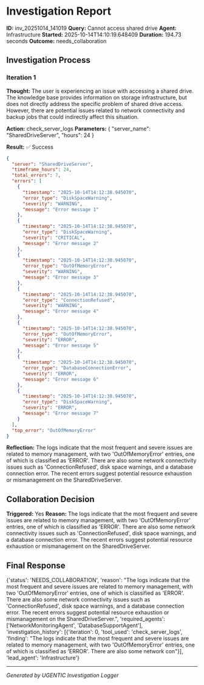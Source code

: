 # Investigation Report

**ID:** inv_20251014_141019
**Query:** Cannot access shared drive
**Agent:** Infrastructure
**Started:** 2025-10-14T14:10:19.648409
**Duration:** 194.73 seconds
**Outcome:** needs_collaboration

## Investigation Process

### Iteration 1

**Thought:** The user is experiencing an issue with accessing a shared drive. The knowledge base provides information on storage infrastructure, but does not directly address the specific problem of shared drive access. However, there are potential issues related to network connectivity and backup jobs that could indirectly affect this situation.

**Action:** check_server_logs
**Parameters:** {
  "server_name": "SharedDriveServer",
  "hours": 24
}

**Result:** ✅ Success
```json
{
  "server": "SharedDriveServer",
  "timeframe_hours": 24,
  "total_errors": 7,
  "errors": [
    {
      "timestamp": "2025-10-14T14:12:38.945070",
      "error_type": "DiskSpaceWarning",
      "severity": "WARNING",
      "message": "Error message 1"
    },
    {
      "timestamp": "2025-10-14T14:12:38.945070",
      "error_type": "DiskSpaceWarning",
      "severity": "CRITICAL",
      "message": "Error message 2"
    },
    {
      "timestamp": "2025-10-14T14:12:38.945070",
      "error_type": "OutOfMemoryError",
      "severity": "WARNING",
      "message": "Error message 3"
    },
    {
      "timestamp": "2025-10-14T14:12:38.945070",
      "error_type": "ConnectionRefused",
      "severity": "WARNING",
      "message": "Error message 4"
    },
    {
      "timestamp": "2025-10-14T14:12:38.945070",
      "error_type": "OutOfMemoryError",
      "severity": "ERROR",
      "message": "Error message 5"
    },
    {
      "timestamp": "2025-10-14T14:12:38.945070",
      "error_type": "DatabaseConnectionError",
      "severity": "ERROR",
      "message": "Error message 6"
    },
    {
      "timestamp": "2025-10-14T14:12:38.945070",
      "error_type": "DiskSpaceWarning",
      "severity": "ERROR",
      "message": "Error message 7"
    }
  ],
  "top_error": "OutOfMemoryError"
}
```

**Reflection:** The logs indicate that the most frequent and severe issues are related to memory management, with two 'OutOfMemoryError' entries, one of which is classified as 'ERROR'. There are also some network connectivity issues such as 'ConnectionRefused', disk space warnings, and a database connection error. The recent errors suggest potential resource exhaustion or mismanagement on the SharedDriveServer.

## Collaboration Decision

**Triggered:** Yes
**Reason:** The logs indicate that the most frequent and severe issues are related to memory management, with two 'OutOfMemoryError' entries, one of which is classified as 'ERROR'. There are also some network connectivity issues such as 'ConnectionRefused', disk space warnings, and a database connection error. The recent errors suggest potential resource exhaustion or mismanagement on the SharedDriveServer.

## Final Response

{'status': 'NEEDS_COLLABORATION', 'reason': "The logs indicate that the most frequent and severe issues are related to memory management, with two 'OutOfMemoryError' entries, one of which is classified as 'ERROR'. There are also some network connectivity issues such as 'ConnectionRefused', disk space warnings, and a database connection error. The recent errors suggest potential resource exhaustion or mismanagement on the SharedDriveServer.", 'required_agents': ['NetworkMonitoringAgent', 'DatabaseSupportAgent'], 'investigation_history': [{'iteration': 0, 'tool_used': 'check_server_logs', 'finding': "The logs indicate that the most frequent and severe issues are related to memory management, with two 'OutOfMemoryError' entries, one of which is classified as 'ERROR'. There are also some network con"}], 'lead_agent': 'Infrastructure'}

---
*Generated by UGENTIC Investigation Logger*
